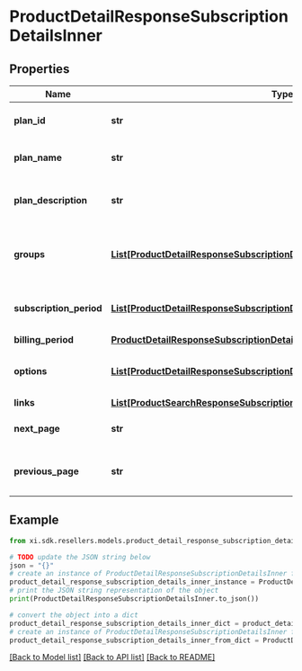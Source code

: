 # ProductDetailResponseSubscriptionDetailsInner


## Properties

Name | Type | Description | Notes
------------ | ------------- | ------------- | -------------
**plan_id** | **str** | ID of the subscription plan. | [optional] 
**plan_name** | **str** | Name of the subscription plan. | [optional] 
**plan_description** | **str** | Description of the subscription plan. | [optional] 
**groups** | [**List[ProductDetailResponseSubscriptionDetailsInnerGroupsInner]**](ProductDetailResponseSubscriptionDetailsInnerGroupsInner.md) | Details of the groups subscription product part of. | [optional] 
**subscription_period** | [**List[ProductDetailResponseSubscriptionDetailsInnerSubscriptionPeriodInner]**](ProductDetailResponseSubscriptionDetailsInnerSubscriptionPeriodInner.md) | Details of the subscription period. | [optional] 
**billing_period** | [**ProductDetailResponseSubscriptionDetailsInnerBillingPeriod**](ProductDetailResponseSubscriptionDetailsInnerBillingPeriod.md) |  | [optional] 
**options** | [**List[ProductDetailResponseSubscriptionDetailsInnerOptionsInner]**](ProductDetailResponseSubscriptionDetailsInnerOptionsInner.md) | Details of the resources available. | [optional] 
**links** | [**List[ProductSearchResponseSubscriptionCatalogInnerPlansInnerLinksInner]**](ProductSearchResponseSubscriptionCatalogInnerPlansInnerLinksInner.md) |  | [optional] 
**next_page** | **str** | link/URL for accessing next page. | [optional] 
**previous_page** | **str** | link/URL for accessing previous page. | [optional] 

## Example

```python
from xi.sdk.resellers.models.product_detail_response_subscription_details_inner import ProductDetailResponseSubscriptionDetailsInner

# TODO update the JSON string below
json = "{}"
# create an instance of ProductDetailResponseSubscriptionDetailsInner from a JSON string
product_detail_response_subscription_details_inner_instance = ProductDetailResponseSubscriptionDetailsInner.from_json(json)
# print the JSON string representation of the object
print(ProductDetailResponseSubscriptionDetailsInner.to_json())

# convert the object into a dict
product_detail_response_subscription_details_inner_dict = product_detail_response_subscription_details_inner_instance.to_dict()
# create an instance of ProductDetailResponseSubscriptionDetailsInner from a dict
product_detail_response_subscription_details_inner_from_dict = ProductDetailResponseSubscriptionDetailsInner.from_dict(product_detail_response_subscription_details_inner_dict)
```
[[Back to Model list]](../README.md#documentation-for-models) [[Back to API list]](../README.md#documentation-for-api-endpoints) [[Back to README]](../README.md)


